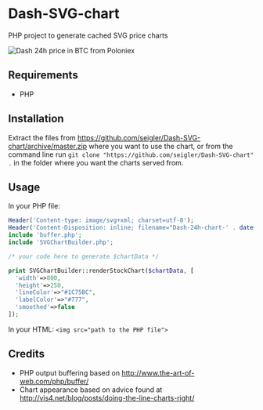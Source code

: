 # Dash-SVG-chart
PHP project to generate cached SVG price charts

![Dash 24h price in BTC from Poloniex](http://cryptohistory.org/dash/24h/)

## Requirements

* PHP

## Installation
Extract the files from https://github.com/seigler/Dash-SVG-chart/archive/master.zip where you want to use the chart, or from the command line run `git clone "https://github.com/seigler/Dash-SVG-chart" .` in the folder where you want the charts served from.

## Usage
In your PHP file:

```php
Header('Content-type: image/svg+xml; charset=utf-8');
Header('Content-Disposition: inline; filename="Dash-24h-chart-' . date('Y-m-d\THisT') . '.svg"');
include 'buffer.php';
include 'SVGChartBuilder.php';

/* your code here to generate $chartData */

print SVGChartBuilder::renderStockChart($chartData, [
  'width'=>800,
  'height'=>250,
  'lineColor'=>"#1C75BC",
  'labelColor'=>"#777",
  'smoothed'=>false
]);
```

In your HTML:
`<img src="path to the PHP file">`

## Credits

* PHP output buffering based on http://www.the-art-of-web.com/php/buffer/
* Chart appearance based on advice found at http://vis4.net/blog/posts/doing-the-line-charts-right/
